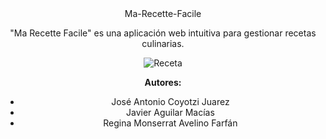 <center>
Ma-Recette-Facile

"Ma Recette Facile" es una aplicación web intuitiva para gestionar recetas culinarias.

![Receta](https://tacosaredelicious.org/images/taco.gif)

**Autores:**

- José Antonio Coyotzi Juarez
- Javier Aguilar Macías
- Regina Monserrat Avelino Farfán

</center>

